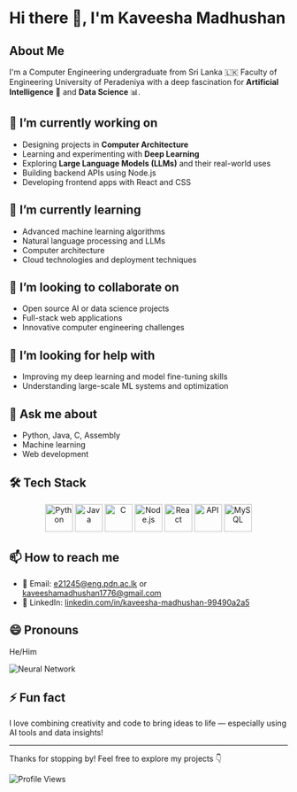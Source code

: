 # Hi there 👋, I'm Kaveesha Madhushan

## About Me
I'm a Computer Engineering undergraduate from Sri Lanka 🇱🇰 Faculty of Engineering University of Peradeniya with a deep fascination for **Artificial Intelligence** 🤖 and **Data Science** 📊.  


## 🔭 I’m currently working on
- Designing projects in **Computer Architecture**  
- Learning and experimenting with **Deep Learning**  
- Exploring **Large Language Models (LLMs)** and their real-world uses  
- Building backend APIs using Node.js  
- Developing frontend apps with React and CSS  

## 🌱 I’m currently learning
- Advanced machine learning algorithms  
- Natural language processing and LLMs  
- Computer architecture 
- Cloud technologies and deployment techniques  

## 👯 I’m looking to collaborate on
- Open source AI or data science projects  
- Full-stack web applications  
- Innovative computer engineering challenges

## 🤔 I’m looking for help with
- Improving my deep learning and model fine-tuning skills  
- Understanding large-scale ML systems and optimization  

## 💬 Ask me about
- Python, Java, C, Assembly  
- Machine learning  
- Web development

## 🛠️ Tech Stack

<div align="center">
  <img src="https://cdn.jsdelivr.net/gh/devicons/devicon/icons/python/python-original.svg" alt="Python" width="50" height="50"/>
  <img src="https://cdn.jsdelivr.net/gh/devicons/devicon/icons/java/java-original.svg" alt="Java" width="50" height="50"/>
  <img src="https://cdn.jsdelivr.net/gh/devicons/devicon/icons/c/c-original.svg" alt="C" width="50" height="50"/>
  <img src="https://cdn.jsdelivr.net/gh/devicons/devicon/icons/nodejs/nodejs-original.svg" alt="Node.js" width="50" height="50"/>
  <img src="https://cdn.jsdelivr.net/gh/devicons/devicon/icons/react/react-original.svg" alt="React" width="50" height="50"/>
  <img src="https://media.giphy.com/media/QssGEmpkyEOhBCb7e1/giphy.gif" alt="API" width="50" height="50"/>
  <img src="https://cdn.jsdelivr.net/gh/devicons/devicon/icons/mysql/mysql-original.svg" alt="MySQL" width="50" height="50"/>
</div>

## 📫 How to reach me
- 📧 Email: e21245@eng.pdn.ac.lk or kaveeshamadhushan1776@gmail.com  
- 💼 LinkedIn: [linkedin.com/in/kaveesha-madhushan-99490a2a5](https://www.linkedin.com/in/kaveesha-madhushan-99490a2a5)  

## 😄 Pronouns
He/Him

![Neural Network](https://media.giphy.com/media/RbDKaczqWovIugyJmW/giphy.gif)


## ⚡ Fun fact
I love combining creativity and code to bring ideas to life — especially using AI tools and data insights!

---

Thanks for stopping by! Feel free to explore my projects 👇

![Profile Views](https://komarev.com/ghpvc/?username=Kaveesha-Madhushan17)
